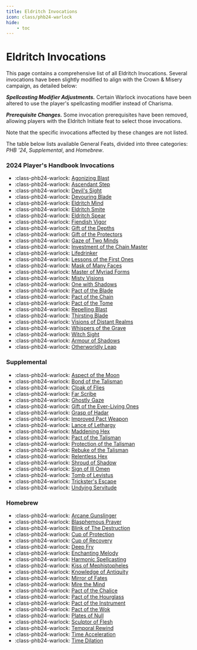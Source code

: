 ```yaml
---
title: Eldritch Invocations
icon: class/phb24-warlock
hide: 
    - toc
---
```


# Eldritch Invocations

This page contains a comprehensive list of all Eldritch Invocations. Several invocations have been slightly modified to align with the Crown & Misery campaign, as detailed below:

***Spellcasting Modifier Adjustments.*** Certain Warlock invocations have been altered to use the player's spellcasting modifier instead of Charisma.

***Prerequisite Changes.*** Some invocation prerequisites have been removed, allowing players with the Eldritch Initiate feat to select those invocations.

Note that the specific invocations affected by these changes are not listed.

The table below lists available General Feats, divided into three categories: *PHB '24*, *Supplemental*, and *Homebrew*.

### 2024 Player's Handbook Invocations

<div class="grid cards" markdown>

- :class-phb24-warlock: [Agonizing Blast](phb24.md#agonizing-blast)
- :class-phb24-warlock: [Ascendant Step](phb24.md#ascendant-step)
- :class-phb24-warlock: [Devil's Sight](phb24.md#devils-sight)
- :class-phb24-warlock: [Devouring Blade](phb24.md#devouring-blade)
- :class-phb24-warlock: [Eldritch Mind](phb24.md#eldritch-mind)
- :class-phb24-warlock: [Eldritch Smite](phb24.md#eldritch-smite)
- :class-phb24-warlock: [Eldritch Spear](phb24.md#eldritch-spear)
- :class-phb24-warlock: [Fiendish Vigor](phb24.md#fiendish-vigor)
- :class-phb24-warlock: [Gift of the Depths](phb24.md#gift-of-the-depths)
- :class-phb24-warlock: [Gift of the Protectors](phb24.md#gift-of-the-protectors)
- :class-phb24-warlock: [Gaze of Two Minds](phb24.md#gaze-of-two-minds)
- :class-phb24-warlock: [Investment of the Chain Master](phb24.md#investment-of-the-chain-master)
- :class-phb24-warlock: [Lifedrinker](phb24.md#lifedrinker)
- :class-phb24-warlock: [Lessons of the First Ones](phb24.md#lessons-of-the-first-ones)
- :class-phb24-warlock: [Mask of Many Faces](phb24.md#mask-of-many-faces)
- :class-phb24-warlock: [Master of Myriad Forms](phb24.md#master-of-myriad-forms)
- :class-phb24-warlock: [Misty Visions](phb24.md#misty-visions)
- :class-phb24-warlock: [One with Shadows](phb24.md#one-with-shadows)
- :class-phb24-warlock: [Pact of the Blade](phb24.md#pact-of-the-blade)
- :class-phb24-warlock: [Pact of the Chain](phb24.md#pact-of-the-chain)
- :class-phb24-warlock: [Pact of the Tome](phb24.md#pact-of-the-tome)
- :class-phb24-warlock: [Repelling Blast](phb24.md#repelling-blast)
- :class-phb24-warlock: [Thirsting Blade](phb24.md#thirsting-blade)
- :class-phb24-warlock: [Visions of Distant Realms](phb24.md#visions-of-distant-realms)
- :class-phb24-warlock: [Whispers of the Grave](phb24.md#whispers-of-the-grave)
- :class-phb24-warlock: [Witch Sight](phb24.md#witch-sight)
- :class-phb24-warlock: [Armour of Shadows](phb24.md#armour-of-shadows)
- :class-phb24-warlock: [Otherworldly Leap](phb24.md#otherworldly-leap)

</div>

### Supplemental

<div class="grid cards" markdown>

- :class-phb24-warlock: [Aspect of the Moon](supplemental.md#aspect-of-the-moon)
- :class-phb24-warlock: [Bond of the Talisman](supplemental.md#bond-of-the-talisman)
- :class-phb24-warlock: [Cloak of Flies](supplemental.md#cloak-of-flies)
- :class-phb24-warlock: [Far Scribe](supplemental.md#far-scribe)
- :class-phb24-warlock: [Ghostly Gaze](supplemental.md#ghostly-gaze)
- :class-phb24-warlock: [Gift of the Ever-Living Ones](supplemental.md#gift-of-the-ever-living-ones)
- :class-phb24-warlock: [Grasp of Hadar](supplemental.md#grasp-of-hadar)
- :class-phb24-warlock: [Improved Pact Weapon](supplemental.md#improved-pact-weapon)
- :class-phb24-warlock: [Lance of Lethargy](supplemental.md#lance-of-lethargy)
- :class-phb24-warlock: [Maddening Hex](supplemental.md#maddening-hex)
- :class-phb24-warlock: [Pact of the Talisman](supplemental.md#pact-of-the-talisman)
- :class-phb24-warlock: [Protection of the Talisman](supplemental.md#protection-of-the-talisman)
- :class-phb24-warlock: [Rebuke of the Talisman](supplemental.md#rebuke-of-the-talisman)
- :class-phb24-warlock: [Relentless Hex](supplemental.md#relentless-hex)
- :class-phb24-warlock: [Shroud of Shadow](supplemental.md#shroud-of-shadow)
- :class-phb24-warlock: [Sign of Ill Omen](supplemental.md#sign-of-ill-omen)
- :class-phb24-warlock: [Tomb of Levistus](supplemental.md#tomb-of-levistus)
- :class-phb24-warlock: [Trickster's Escape](supplemental.md#tricksters-escape)
- :class-phb24-warlock: [Undying Servitude](supplemental.md#undying-servitude)

</div>

### Homebrew

<div class="grid cards" markdown>

- :class-phb24-warlock: [Arcane Gunslinger](hb.md#arcane-gunslinger)
- :class-phb24-warlock: [Blasphemous Prayer](hb.md#blasphemous-prayer)
- :class-phb24-warlock: [Blink of The Destruction](hb.md#blink-of-the-destruction)
- :class-phb24-warlock: [Cup of Protection](hb.md#cup-of-protection)
- :class-phb24-warlock: [Cup of Recovery](hb.md#cup-of-recovery)
- :class-phb24-warlock: [Deep Fry](hb.md#deep-fry)
- :class-phb24-warlock: [Enchanting Melody](hb.md#enchanting-melody)
- :class-phb24-warlock: [Harmonic Spellcasting](hb.md#harmonic-spellcasting)
- :class-phb24-warlock: [Kiss of Mephistopheles](hb.md#kiss-of-mephistopheles)
- :class-phb24-warlock: [Knowledge of Antiquity](hb.md#knowledge-of-antiquity)
- :class-phb24-warlock: [Mirror of Fates](hb.md#mirror-of-fates)
- :class-phb24-warlock: [Mire the Mind](hb.md#mire-the-mind)
- :class-phb24-warlock: [Pact of the Chalice](hb.md#pact-of-the-chalice)
- :class-phb24-warlock: [Pact of the Hourglass](hb.md#pact-of-the-hourglass)
- :class-phb24-warlock: [Pact of the Instrument](hb.md#pact-of-the-instrument)
- :class-phb24-warlock: [Pact of the Wok](hb.md#pact-of-the-wok)
- :class-phb24-warlock: [Plates of Null](hb.md#plates-of-null)
- :class-phb24-warlock: [Sculptor of Flesh](hb.md#sculptor-of-flesh)
- :class-phb24-warlock: [Temporal Rewind](hb.md#temporal-rewind)
- :class-phb24-warlock: [Time Acceleration](hb.md#time-acceleration)
- :class-phb24-warlock: [Time Dilation](hb.md#time-dilation)

</div>